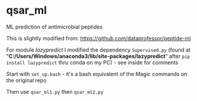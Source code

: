 # qsar_ml
ML prediction of antimicrobial peptides

This is slightly modified from: https://github.com/dataprofessor/peptide-ml

For module *lazypredict* I modified the dependency `Supervised.py` (found at "**C:/Users/Windows/anaconda3/lib/site-packages/lazypredict**" after `pip install lazypredict` thru conda on my PC) - see inside for comments

Start with `set_up.bash`  - it's a bash equivalent of the Magic commands on the original repo

Then use `qsar_ml1.py` then `qsar_ml2.py` 
